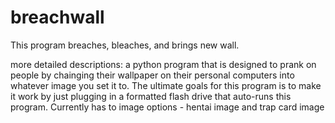 # breachwall
This program breaches, bleaches, and brings new wall.

more detailed descriptions:
a python program that is designed to prank on people by chainging their wallpaper on their personal computers into whatever image you set it to. 
The ultimate goals for this program is to make it work by just plugging in a formatted flash drive that auto-runs this program.
Currently has to image options - hentai image and trap card image
